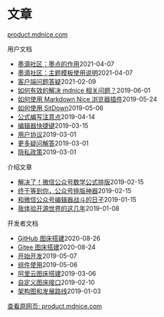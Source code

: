 # 文章

[product.mdnice.com](https://product.mdnice.com/articles/)

用户文档

*   [墨滴社区：墨点的作用](https://product.mdnice.com/article/user/theme/)2021-04-07
*   [墨滴社区：主题模板使用说明](https://product.mdnice.com/article/user/inkpoint/)2021-04-07
*   [客户端问题答疑](https://product.mdnice.com/article/user/desktop/)2021-02-09
*   [如何有效的解决 mdnice 相关问题？](https://product.mdnice.com/article/user/solve/)2019-06-01
*   [如何使用 Markdown Nice 浏览器插件](https://product.mdnice.com/article/user/extension/)2019-05-24
*   [如何使用 SitDown](https://product.mdnice.com/article/user/sitdown/)2019-05-06
*   [公式编写注意点](https://product.mdnice.com/article/user/formula-note/)2019-04-14
*   [编辑器快捷键](https://product.mdnice.com/article/developer/hot-key/)2019-03-15
*   [用户协议](https://product.mdnice.com/article/user/private-policy/)2019-03-01
*   [更多疑问解答](https://product.mdnice.com/article/user/question/)2019-03-01
*   [隐私政策](https://product.mdnice.com/article/user/agreement/)2019-03-01

介绍文章

*   [解决了！微信公众号数学公式排版](https://product.mdnice.com/article/intro/you-are-here/)2019-02-15
*   [终于等到你，公众号排版神器](https://product.mdnice.com/article/intro/wechat-formula-typesetting/)2019-02-15
*   [和微信公众号编辑器战斗的日子](https://product.mdnice.com/article/intro/battle-with-wechat/)2019-01-15
*   [我体验开源世界的这几年](https://product.mdnice.com/article/intro/experience-open-source/)2019-01-08

开发者文档

*   [GitHub 图床搭建](https://product.mdnice.com/article/developer/github-image-hosting/)2020-08-26
*   [Gitee 图床搭建](https://product.mdnice.com/article/developer/gitee-image-hosting/)2020-08-24
*   [开始开发](https://product.mdnice.com/article/developer/start-develop/)2019-05-07
*   [组件使用](https://product.mdnice.com/article/developer/component-usage/)2019-05-06
*   [阿里云图床搭建](https://product.mdnice.com/article/developer/aliyun-image-hosting/)2019-03-06
*   [自定义图床接口](https://product.mdnice.com/article/developer/custom-image-hosting/)2019-02-10
*   [架构图和发展路线](https://product.mdnice.com/article/developer/architecture/)2019-01-03

[查看原网页: product.mdnice.com](https://product.mdnice.com/articles/)